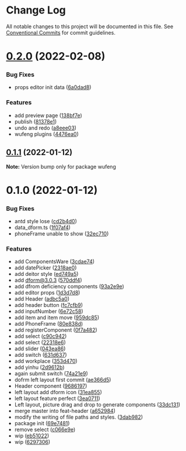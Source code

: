 # Change Log

All notable changes to this project will be documented in this file.
See [Conventional Commits](https://conventionalcommits.org) for commit guidelines.

# [0.2.0](https://github.com/alitajs/wufeng/compare/wufeng@0.1.1...wufeng@0.2.0) (2022-02-08)


### Bug Fixes

* props editor init data ([6a0dad8](https://github.com/alitajs/wufeng/commit/6a0dad814ca82d05c9c65648dac67212c4faf1bb))


### Features

* add preview page ([138bf7e](https://github.com/alitajs/wufeng/commit/138bf7e596e0d3120698232f94ce028c317ef31e))
* publish ([81378e1](https://github.com/alitajs/wufeng/commit/81378e1b8a39bd2efd76d222f22f620f20d6be04))
* undo and redo ([a8eee03](https://github.com/alitajs/wufeng/commit/a8eee030f6566dea7ae04f18df9a72d1ebc0e673))
* wufeng plugins ([4476ea0](https://github.com/alitajs/wufeng/commit/4476ea022e773d2b36852ec04577d12194576028))





## [0.1.1](https://github.com/alitajs/wufeng/compare/wufeng@0.1.0...wufeng@0.1.1) (2022-01-12)

**Note:** Version bump only for package wufeng





# 0.1.0 (2022-01-12)


### Bug Fixes

* antd style lose ([cd2b4d0](https://github.com/alitajs/wufeng/commit/cd2b4d0549f21960baf5648227b4d09b13ffb088))
* data_dform.ts ([1f07af4](https://github.com/alitajs/wufeng/commit/1f07af466e6b72ea89d0c0049bfbc2c866f7f241))
* phoneFrame unable to show ([32ec710](https://github.com/alitajs/wufeng/commit/32ec710a1251018774a0285a6556587e2d0dd0dd))


### Features

* add ComponentsWare ([3cdae74](https://github.com/alitajs/wufeng/commit/3cdae74750a236f2717195212e51ba41355b6902))
* add datePicker ([2318ae0](https://github.com/alitajs/wufeng/commit/2318ae0133725131a7e78f296cbcbd6ccaa1fd3d))
* add deitor style ([ed749a5](https://github.com/alitajs/wufeng/commit/ed749a591ff9b9b43f0c4fee1643a2f3bed9def8))
* add dform@3.0.3 ([570ddf4](https://github.com/alitajs/wufeng/commit/570ddf4e10026b1c9eed43f3e7d9ae9b7ee443b5))
* add dfrom deficiency components ([93a2e9e](https://github.com/alitajs/wufeng/commit/93a2e9ebfa226a18907b72937d55d3c5026af9be))
* add editor props ([1d3d7d8](https://github.com/alitajs/wufeng/commit/1d3d7d83e110903d1130cff92baa4c6be7b42ed5))
* add Header ([adbc5a0](https://github.com/alitajs/wufeng/commit/adbc5a065ab50d864fd98f74cb61dafae484ce87))
* add header button ([fc7cfb9](https://github.com/alitajs/wufeng/commit/fc7cfb99db5f4a1ba306ebda1dd80130adfe5cf8))
* add inputNumber ([6e72c58](https://github.com/alitajs/wufeng/commit/6e72c5874d54cd3f79bb8b83e6fb70d3cb769bd3))
* add item and item move ([959dc85](https://github.com/alitajs/wufeng/commit/959dc859fce4a8bd41259043f0ea80b856058aa0))
* add PhoneFrame ([80e838d](https://github.com/alitajs/wufeng/commit/80e838d3862513773704f1da747f19efdcc5825c))
* add registerComponent ([0f7a482](https://github.com/alitajs/wufeng/commit/0f7a4821b3ca4feabd129b6754c3d95170b59c17))
* add select ([c90c942](https://github.com/alitajs/wufeng/commit/c90c942687e832b4c975905b0e29b3ff017a041d))
* add select ([22318e6](https://github.com/alitajs/wufeng/commit/22318e6f706ad5ba64148a0d072e343cc9e0ac61))
* add slider ([043ea86](https://github.com/alitajs/wufeng/commit/043ea8658bb39c47c59a6e8596aa608e2ad0f5a4))
* add switch ([631d637](https://github.com/alitajs/wufeng/commit/631d637cdd25492be4bf9b9b749fbc994dd4b674))
* add workplace ([353d470](https://github.com/alitajs/wufeng/commit/353d4703b86f6742c0a5e8e4882531ec92520987))
* add yinhu ([2d9612b](https://github.com/alitajs/wufeng/commit/2d9612b8a9c8fd6b23fc49742167b4268514eb92))
* again submit switch ([74a21e9](https://github.com/alitajs/wufeng/commit/74a21e90b8c269b916f87c097f667cf942672d3b))
* dofrm left layout first commit ([ae366d5](https://github.com/alitajs/wufeng/commit/ae366d537cd0b6c3b2ee4416e2ed8fe5a36e4991))
* Header component ([9686197](https://github.com/alitajs/wufeng/commit/968619717c5a6687897feb9ec37e79b2dcb80ea2))
* left layout add dform icon ([31ea855](https://github.com/alitajs/wufeng/commit/31ea8558ef0b7c104c1a2ee4fd81ce021335b52c))
* left layout feature perfect ([3ea0711](https://github.com/alitajs/wufeng/commit/3ea0711ceebbe67a1e404851dd5f64d0e7db9036))
* Left layout, picture drag and drop to generate components ([33dc131](https://github.com/alitajs/wufeng/commit/33dc131ec49b674d71a352001f57ddce5874ca43))
* merge master into feat-header ([a652984](https://github.com/alitajs/wufeng/commit/a652984da81f4ca2596e97ff9e31e4e4bafa9a74))
* modify the writing of file paths and styles. ([3dab982](https://github.com/alitajs/wufeng/commit/3dab98298f07163a82b54203a5f7118b0932a491))
* package init ([69e7481](https://github.com/alitajs/wufeng/commit/69e74819ab5192cbc943a025fc06bb5a9e4903af))
* remove select ([c066e9e](https://github.com/alitajs/wufeng/commit/c066e9e88acc9a3288ced886f14fe5cd1e4a876d))
* wip ([eb51022](https://github.com/alitajs/wufeng/commit/eb510223d5ac1f8c501c5968102e36016e189873))
* wip ([6297306](https://github.com/alitajs/wufeng/commit/6297306b89531473a83e3cd0af81d302769afafd))

